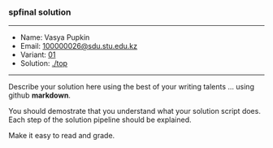 ### spfinal solution

***
* Name: Vasya Pupkin
* Email: 100000026@sdu.stu.edu.kz
* Variant: [01](../variants/variant01.md)
* Solution: [./top](./top)
***

Describe your solution here using the best of your writing talents ... using github **markdown**.

You should demostrate that you understand what your solution script does. Each step of the solution pipeline should be explained.

Make it easy to read and grade.
